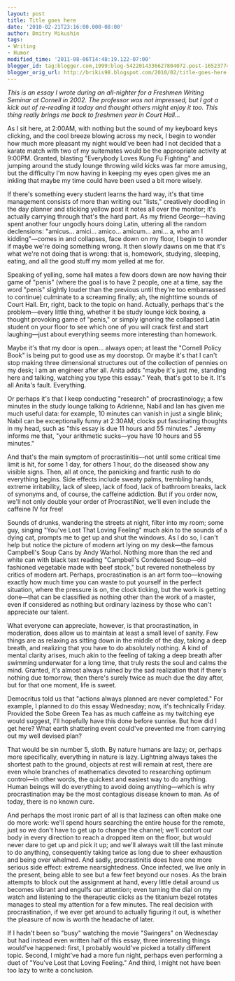 ```yaml
---
layout: post
title: Title goes here
date: '2010-02-21T23:16:00.000-08:00'
author: Dmitry Mikushin
tags:
- Writing
- Humor
modified_time: '2011-08-06T14:48:19.122-07:00'
blogger_id: tag:blogger.com,1999:blog-5422014336627804072.post-1652377486854218774
blogger_orig_url: http://brikis98.blogspot.com/2010/02/title-goes-here.html
---
```


*This is an essay I wrote during an all-nighter for a Freshmen Writing Seminar 
at Cornell in 2002. The professor was not impressed, but I got a kick out of 
re-reading it today and thought others might enjoy it too. This thing really 
brings me back to freshmen year in Court Hall...* 

As I sit here, at 2:00AM, with nothing but the sound of my keyboard keys 
clicking, and the cool breeze blowing across my neck, I begin to wonder how much more 
pleasant my night would've been had I not decided that a karate match with two 
of my suitemates would be the appropriate activity at 9:00PM. Granted, 
blasting "Everybody Loves Kung Fu Fighting" and jumping around the study 
lounge throwing wild kicks was far more amusing, but the difficulty I'm now 
having in keeping my eyes open gives me an inkling that maybe my time could 
have been used a bit more wisely.

If there's something every student learns the hard way, it's that time management 
consists of more than writing out "lists," creatively doodling in the day 
planner and sticking yellow post it notes all over the monitor; it's actually 
carrying through that's the hard part. As my friend George&mdash;having spent 
another four ungodly hours doing Latin, uttering all the random declensions: 
"amicus… amici… amico… amicum… ami… a, who am I kidding"&mdash;comes in and 
collapses, face down on my floor, I begin to wonder if maybe we're doing 
something wrong. It then slowly dawns on me that it's what we're not doing 
that is wrong: that is, homework, studying, sleeping, eating, and all the good 
stuff my mom yelled at me for.

Speaking of yelling, some hall mates a few doors down are now having their game of 
"penis" (where the goal is to have 2 people, one at a time, say the word 
"penis" slightly louder than the previous until they're too embarrassed to 
continue) culminate to a screaming finally; ah, the nighttime sounds of Court 
Hall. Err, right, back to the topic on hand. Actually, perhaps that's the 
problem&mdash;every little thing, whether it be study lounge kick boxing, a 
thought provoking game of "penis," or simply ignoring the collapsed Latin 
student on your floor to see which one of you will crack first and start 
laughing&mdash;just about everything seems more interesting than homework. 

Maybe it's that my door is open… always open; at least the "Cornell Policy Book" is 
being put to good use as my doorstop. Or maybe it's that I can't stop making 
three dimensional structures out of the collection of pennies on my desk; I am 
an engineer after all. Anita adds "maybe it's just me, standing here and 
talking, watching you type this essay." Yeah, that's got to be it. It's all 
Anita's fault. Everything. 

Or perhaps it's that I keep conducting "research" of procrastinology; a few 
minutes in the study lounge talking to Adrienne, Nabil and Ian has given me 
much useful data: for example, 10 minutes can vanish in just a single blink; 
Nabil can be exceptionally funny at 2:30AM; clocks put fascinating thoughts in 
my head, such as "this essay is due 11 hours and 55 minutes." Jeremy informs 
me that, "your arithmetic sucks&mdash;you have 10 hours and 55 minutes."

And that's the main symptom of procrastinitis&mdash;not until some critical time limit 
is hit, for some 1 day, for others 1 hour, do the diseased show any visible 
signs. Then, all at once, the panicking and frantic rush to do everything 
begins. Side effects include sweaty palms, trembling hands, extreme 
irritability, lack of sleep, lack of food, lack of bathroom breaks, lack of 
synonyms and, of course, the caffeine addiction. But if you order now, we'll 
not only double your order of ProcrastiNot, we'll even include the caffeine IV 
for free! 

Sounds of drunks, wandering the streets at night, filter into my room; some guy, singing 
"You've Lost That Loving Feeling" much akin to the sounds of a dying cat, 
prompts me to get up and shut the windows. As I do so, I can't help but notice 
the picture of modern art lying on my desk&mdash;the famous Campbell's Soup Cans 
by Andy Warhol. Nothing more than the red and white can with black text 
reading "Campbell's Condensed Soup&mdash;old fashioned vegetable made with beef 
stock," but revered nonetheless by critics of modern art. Perhaps, 
procrastination is an art form too&mdash;knowing exactly how much time you can 
waste to put yourself in the perfect situation, where the pressure is on, the 
clock ticking, but the work is getting done&mdash;that can be classified as 
nothing other than the work of a master, even if considered as nothing but 
ordinary laziness by those who can't appreciate our talent. 

What everyone can appreciate, however, is that procrastination, in moderation, does 
allow us to maintain at least a small level of sanity. Few things are as 
relaxing as sitting down in the middle of the day, taking a deep breath, and 
realizing that you have to do absolutely nothing. A kind of mental clarity 
arises, much akin to the feeling of taking a deep breath after swimming 
underwater for a long time, that truly rests the soul and calms the mind. 
Granted, it's almost always ruined by the sad realization that if there's 
nothing due tomorrow, then there's surely twice as much due the day after, but 
for that one moment, life is sweet.

Democritus told us that "actions always planned are never 
completed." For example, I planned to do this essay Wednesday; now, it's 
technically Friday. Provided the Sobe Green Tea has as much caffeine as my 
twitching eye would suggest, I'll hopefully have this done before sunrise. But 
how did I get here? What earth shattering event could've prevented me from 
carrying out my well devised plan?

That would be sin number 5, sloth. By nature humans are lazy; or, perhaps more 
specifically, everything in nature is lazy. Lightning always takes the 
shortest path to the ground, objects at rest will remain at rest, there are 
even whole branches of mathematics devoted to researching optimum control&mdash;in 
other words, the quickest and easiest way to do anything. Human beings will do 
everything to avoid doing anything&mdash;which is why procrastination may be the 
most contagious disease known to man. As of today, there is no known cure.

And perhaps the most ironic part of all is that laziness can often make one do 
more work: we'll spend hours searching the entire house for the remote, just 
so we don't have to get up to change the channel; we'll contort our body in 
every direction to reach a dropped item on the floor, but would never dare to 
get up and pick it up; and we'll always wait till the last minute to do 
anything, consequently taking twice as long due to sheer exhaustion and being 
over whelmed. And sadly, procrastinitis does have one more serious side 
effect: extreme nearsightedness. Once infected, we live only in the present, 
being able to see but a few feet beyond our noses. As the brain attempts to 
block out the assignment at hand, every little detail around us becomes 
vibrant and engulfs our attention; even turning the dial on my watch and 
listening to the therapeutic clicks as the titanium bezel rotates manages to 
steal my attention for a few minutes. The real decision with procrastination, 
if we ever get around to actually figuring it out, is whether the pleasure of 
now is worth the headache of later.

If I hadn't been so "busy" watching the movie "Swingers" on Wednesday but had 
instead even written half of this essay, three interesting things would've 
happened: first, I probably would've picked a totally different topic. Second, 
I might've had a more fun night, perhaps even performing a duet of "You've 
Lost that Loving Feeling." And third, I might not have been too lazy to write 
a conclusion. 
